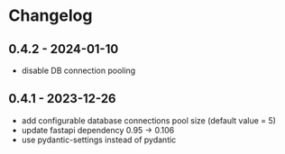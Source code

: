 # Changelog

## 0.4.2 - 2024-01-10

- disable DB connection pooling


## 0.4.1 - 2023-12-26

- add configurable database connections pool size (default value = 5)
- update fastapi dependency 0.95 -> 0.106
- use pydantic-settings instead of pydantic
